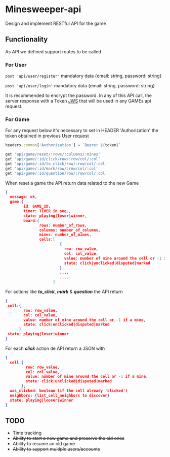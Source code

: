 # Minesweeper-api

Design and implement RESTful API for the game

## Functionality

As API we defined support routes to be called

### For User

```post 'api/user/register'``` mandatory data {email: string, password: string}

```post 'api/user/login'```    mandatory data {email: string, password: string}

It is recommended to encrypt the password.
In any of this API call, the server response with a Token [JWS](https://jwt.io/)
that will be used in any GAMEs api request.

### For Game

For any request below it's necessary to set in HEADER 'Authorization'
the token obtained in previous User request

```javascript
headers.common['Authorization'] = `Bearer ${token}`
```

```ruby
get 'api/game/reset/:rows/:columns/:mines'
get 'api/game/:id/click/row/:row/col/:col'
get 'api/game/:id/to_click/row/:row/col/:col'
get 'api/game/:id/mark/row/:row/col/:col'
get 'api/game/:id/question/row/:row/col/:col'
```

When reset a game the API return data related to the new Game

```json
{
  message: ok,
  game:{
        id: GAME_ID,
        timer: TIMER in seg.,
        state: playing|loser|winner,
        board:{
               rows: number_of_rows,
               columns: number_of_columns,
               mines: number_of_mines,
               cells:[
                        {
                          row: row_value,
                          col: col_value,
                          value: number of mine around the cell or -1 if a mine,
                          state: click|unclicked|disputed|marked
                        },
                        ....
                        ....
                     ]
```

For actions like ***to_click***, ***mark*** & ***question*** the API return

```json
{
 cell:{
        row: row_value,
        col: col_value,
        value: number of mine around the cell or -1 if a mine,
        state: click|unclicked|disputed|marked
      }
 state: playing|loser|winner
}
```

For each ***click*** action de API return a JSON with

```json
{
  cell:{
         row: row_value,
         col: col_value,
         value: number of mine around the cell or -1 if a mine,
         state: click|unclicked|disputed|marked
       },
  was_clicked: boolean (if the cell already 'clicked')
  neighbors: {list_cell_neighbors to discover}
  state: playing|looser|winner
}
```

## TODO

* Time tracking
* ~~Ability to start a new game and preserve the old ones~~
* Ability to resume an old game
* ~~Ability to support multiple users/accounts~~

